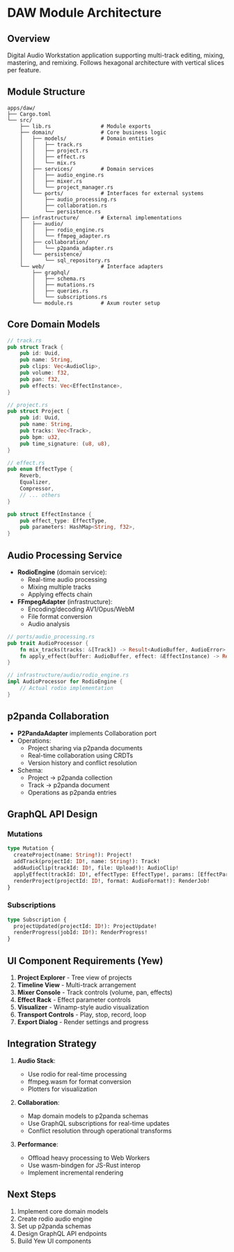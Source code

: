 # DAW Module Architecture

## Overview
Digital Audio Workstation application supporting multi-track editing, mixing, mastering, and remixing. Follows hexagonal architecture with vertical slices per feature.

## Module Structure
```
apps/daw/
├── Cargo.toml
└── src/
    ├── lib.rs                # Module exports
    ├── domain/               # Core business logic
    │   ├── models/           # Domain entities
    │   │   ├── track.rs
    │   │   ├── project.rs
    │   │   ├── effect.rs
    │   │   └── mix.rs
    │   ├── services/         # Domain services
    │   │   ├── audio_engine.rs
    │   │   ├── mixer.rs
    │   │   └── project_manager.rs
    │   └── ports/            # Interfaces for external systems
    │       ├── audio_processing.rs
    │       ├── collaboration.rs
    │       └── persistence.rs
    ├── infrastructure/       # External implementations
    │   ├── audio/
    │   │   ├── rodio_engine.rs
    │   │   └── ffmpeg_adapter.rs
    │   ├── collaboration/
    │   │   └── p2panda_adapter.rs
    │   └── persistence/
    │       └── sql_repository.rs
    └── web/                  # Interface adapters
        ├── graphql/
        │   ├── schema.rs
        │   ├── mutations.rs
        │   ├── queries.rs
        │   └── subscriptions.rs
        └── module.rs         # Axum router setup
```

## Core Domain Models
```rust
// track.rs
pub struct Track {
    pub id: Uuid,
    pub name: String,
    pub clips: Vec<AudioClip>,
    pub volume: f32,
    pub pan: f32,
    pub effects: Vec<EffectInstance>,
}

// project.rs
pub struct Project {
    pub id: Uuid,
    pub name: String,
    pub tracks: Vec<Track>,
    pub bpm: u32,
    pub time_signature: (u8, u8),
}

// effect.rs
pub enum EffectType {
    Reverb,
    Equalizer,
    Compressor,
    // ... others
}

pub struct EffectInstance {
    pub effect_type: EffectType,
    pub parameters: HashMap<String, f32>,
}
```

## Audio Processing Service
- **RodioEngine** (domain service):
  - Real-time audio processing
  - Mixing multiple tracks
  - Applying effects chain
- **FFmpegAdapter** (infrastructure):
  - Encoding/decoding AV1/Opus/WebM
  - File format conversion
  - Audio analysis

```rust
// ports/audio_processing.rs
pub trait AudioProcessor {
    fn mix_tracks(tracks: &[Track]) -> Result<AudioBuffer, AudioError>;
    fn apply_effect(buffer: AudioBuffer, effect: &EffectInstance) -> Result<AudioBuffer, AudioError>;
}

// infrastructure/audio/rodio_engine.rs
impl AudioProcessor for RodioEngine {
    // Actual rodio implementation
}
```

## p2panda Collaboration
- **P2PandaAdapter** implements Collaboration port
- Operations:
  - Project sharing via p2panda documents
  - Real-time collaboration using CRDTs
  - Version history and conflict resolution
- Schema:
  - Project → p2panda collection
  - Track → p2panda document
  - Operations as p2panda entries

## GraphQL API Design
### Mutations
```graphql
type Mutation {
  createProject(name: String!): Project!
  addTrack(projectId: ID!, name: String!): Track!
  addAudioClip(trackId: ID!, file: Upload!): AudioClip!
  applyEffect(trackId: ID!, effectType: EffectType!, params: [EffectParam!]!): EffectInstance!
  renderProject(projectId: ID!, format: AudioFormat!): RenderJob!
}
```

### Subscriptions
```graphql
type Subscription {
  projectUpdated(projectId: ID!): ProjectUpdate!
  renderProgress(jobId: ID!): RenderProgress!
}
```

## UI Component Requirements (Yew)
1. **Project Explorer** - Tree view of projects
2. **Timeline View** - Multi-track arrangement
3. **Mixer Console** - Track controls (volume, pan, effects)
4. **Effect Rack** - Effect parameter controls
5. **Visualizer** - Winamp-style audio visualization
6. **Transport Controls** - Play, stop, record, loop
7. **Export Dialog** - Render settings and progress

## Integration Strategy
1. **Audio Stack**:
   - Use rodio for real-time processing
   - ffmpeg.wasm for format conversion
   - Plotters for visualization
   
2. **Collaboration**:
   - Map domain models to p2panda schemas
   - Use GraphQL subscriptions for real-time updates
   - Conflict resolution through operational transforms

3. **Performance**:
   - Offload heavy processing to Web Workers
   - Use wasm-bindgen for JS-Rust interop
   - Implement incremental rendering

## Next Steps
1. Implement core domain models
2. Create rodio audio engine
3. Set up p2panda schemas
4. Design GraphQL API endpoints
5. Build Yew UI components